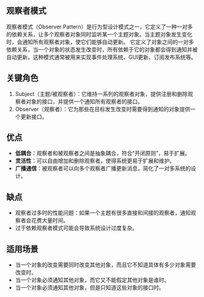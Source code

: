## 观察者模式

观察者模式（Observer Pattern）是行为型设计模式之一，它定义了一种一对多的依赖关系，让多个观察者对象同时监听某一个主题对象。当主题对象发生变化时，会通知所有观察者对象，使它们能够自动更新。
它定义了对象之间的一对多依赖关系，当一个对象的状态发生改变时，所有依赖于它的对象都会得到通知并被自动更新。这种模式通常被用来实现事件处理系统、GUI更新、订阅发布系统等。

## 关键角色

1. Subject（主题/被观察者）：它维持一系列的观察者对象，提供注册和删除观察者对象的接口，并提供一个通知所有观察者的接口。
2. Observer（观察者）：它为那些在目标发生改变时需要得到通知的对象提供一个更新接口。

## 优点

* **低耦合**：观察者和被观察者之间是抽象耦合，符合“开闭原则”，易于扩展。
* **灵活性**：可以自由增加和删除观察者，使得系统更易于扩展和维护。
* **广播通信**：被观察者可以向多个观察者广播更新消息，简化了一对多系统的设计。

## 缺点

* 观察者过多时的性能问题：如果一个主题有很多直接和间接的观察者，通知观察者会花费大量时间。
* 过于依赖观察者模式可能会导致系统设计过度复杂。

## 适用场景

* 当一个对象的改变需要同时改变其他对象，而且它不知道具体有多少对象需要改变时。
* 当一个对象必须通知其他对象，而它又不能假定其他对象是谁时。
* 当一个对象必须通知其他对象，但是只知道这些对象的接口时。

